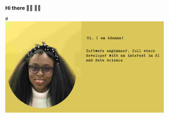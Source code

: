 ### Hi there 👋🏾 👩🏾‍

#<img src="https://github.com/runnily/runnily/blob/main/imgonline-com-ua-CompressToSize-N03nR6getMP85mO.jpg?raw=true" alt="banner that says Monica Powell - software engineer, content creator and community organizer alongside a cartoon illustration of Monica">
